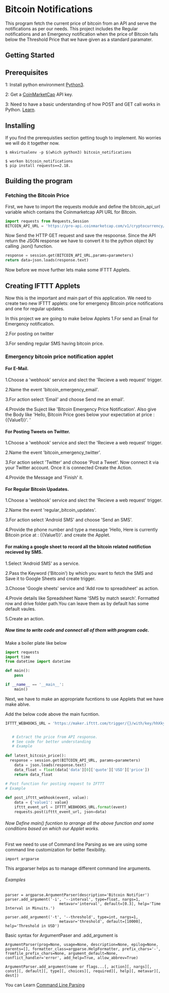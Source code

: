 # Bitcoin Notifications

This program fetch the current price of bitcoin from an API and serve the notifications as per our needs. This project includes the Regular notifications and an Emergency notification when the price of Bitcoin falls below the Threshold Price that we have given as a standard paramater.

##  Getting Started


## Prerequisites

1: Install python environment [Python3](https://www.python.org/downloads/release/python-383/).

2: Get a [CoinMarketCap](https://pro.coinmarketcap.com/signup/) API key.

3: Need to have a basic understanding of how POST and GET call works in Python. [Learn](https://www.geeksforgeeks.org/get-post-requests-using-python/).


## Installing 

If you find the prerequisties section getting tough to implement. No worries we will do it together now.

```shell
$ mkvirtualenv -p $(which python3) bitcoin_notifications
```
```shell
$ workon bitcoin_notifications
$ pip install requests==2.18.
```

## Building the program

### Fetching the Bitcoin Price

First, we have to import the requests module and define the bitcoin_api_url variable which contains the Coinmarketcap API URL for Bitcoin.

```python
import requests from Requests,Session
BITCOIN_API_URL = 'https://pro-api.coinmarketcap.com/v1/cryptocurrency/listings/latest/'
```

Now Send the HTTP GET request and save the respoonse. Since the API return the JSON response we have to convert it to the python object by calling .json() function.

```python
response = session.get(BITCOIN_API_URL,params=parameters)
return data=json.loads(response.text)
```

Now before we move further lets make some IFTTT Applets.

## Creating IFTTT Applets

Now this is the important and main part of this application. We need to create two new IFTTT applets: one for emergency Bitcoin price notifications and one for regular updates.

In this project we are going to make below Applets
1.For send an Email for Emergency notification.

2.For posting on twitter

3.For sending regular SMS having bitcoin price.

### Emergency bitcoin price notification applet

#### For E-Mail.

1.Choose a 'webhook' service and slect the 'Recieve a web request' trigger.

2.Name the event 'bitcoin_emergency_email'.

3.For action select 'Email' and choose Send me an email'.

4.Provide the Suject like 'Bitcoin Emergency Price Notification'. Also give the Body like 'Hello, Bitcoin Price goes below your expectation at price : {{Value1}}'. '

#### For Posting Tweets on Twitter.

1.Choose a 'webhook' service and slect the 'Recieve a web request' trigger.

2.Name the event 'bitcoin_emergency_twitter'.

3.For action select 'Twitter' and choose 'Post a Tweet'. Now connect it via your Twitter account. Once it is connected Create the Action.

4.Provide the Message and 'Finish' it.

#### For Regular Bitcoin Upadates.

1.Choose a 'webhook' service and slect the 'Recieve a web request' trigger.

2.Name the event 'regular_bitcoin_updates'.

3.For action select 'Android SMS' and choose 'Send an SMS'.

4.Provide the phone number and type a message 'Hello, Here is currently Bitcoin price at : {{Value1}}'. and create the Applet.


#### For making a google sheet to record all the bitcoin related notifiction recieved by SMS.

1.Select 'Android SMS' as a service.

2.Pass the Keyword ('Bitcoin') by which you want to fetch the SMS and Save it to Google Sheets and create trigger.

3.Choose 'Google sheets' service and 'Add row to spreadsheet' as action.

4.Provie details like Spreadsheet Name 'SMS by match search'. Formatted row and drive folder path.You can leave them as by default has some default vaules.

5.Create an action.


##### Now time to write code and connect all of them with  program code.

Make a boiler plate like below

```python
import requests
import time
from datetime import datetime

def main():
    pass

if __name__ == '__main__':
    main()
```

Next, we have to make an appropriate fucntions to use Applets that we have make ablve.

Add the below code above the main fucntion.

```python
IFTTT_WEBHOOKS_URL = 'https://maker.ifttt.com/trigger/{}/with/key/hhXkyPpLFoBWtHNmG0x8tEgXdf1PJSRWiQf40jG3Hk-'


   # Extract the price from API response.
   # See code for better understanding
   # Example
   
def latest_bitcoin_price():
  response = session.get(BITCOIN_API_URL, params=parameters)
    data = json.loads(response.text)
    data_float = float(data['data'][0]['quote']['USD']['price'])
    return data_float
    
# Post function for posting request to IFTTT
# Example

def post_ifttt_webhook(event, value):
    data = {'value1': value}
    ifttt_event_url = IFTTT_WEBHOOKS_URL.format(event)
    requests.post(ifttt_event_url, json=data)
```

###### Now Define main() fucntion to arrange all the above function and some conditions based on which our Applet works.

First we need to use of Command line Parsing as we are using some command line customization for better flexibility.

```
import argparse
```

This argparser helps as to manage different command line arguments.

###### Examples

```
parser = argparse.ArgumentParser(description='Bitcoin Notifier')
parser.add_argument('-i', '--interval', type=float, nargs=1,
                        metavar='interval', default=[0.3], help='Time Interval in Minuits.')

parser.add_argument('-t', '--threshold', type=int, nargs=1,
                        metavar='threshold', default=[10000], help='Threshold in USD')
```

Basic syntax for ArgumentPaser and .add_argument is

```
ArgumentParser(prog=None, usage=None, description=None, epilog=None, parents=[], formatter_class=argparse.HelpFormatter, prefix_chars='-', fromfile_prefix_chars=None, argument_default=None, conflict_handler='error', add_help=True, allow_abbrev=True)

ArgumentParser.add_argument(name or flags...[, action][, nargs][, const][, default][, type][, choices][, required][, help][, metavar][, dest])
```
You can Learn [Command Line Parsing](https://docs.python.org/3/library/argparse.html)
